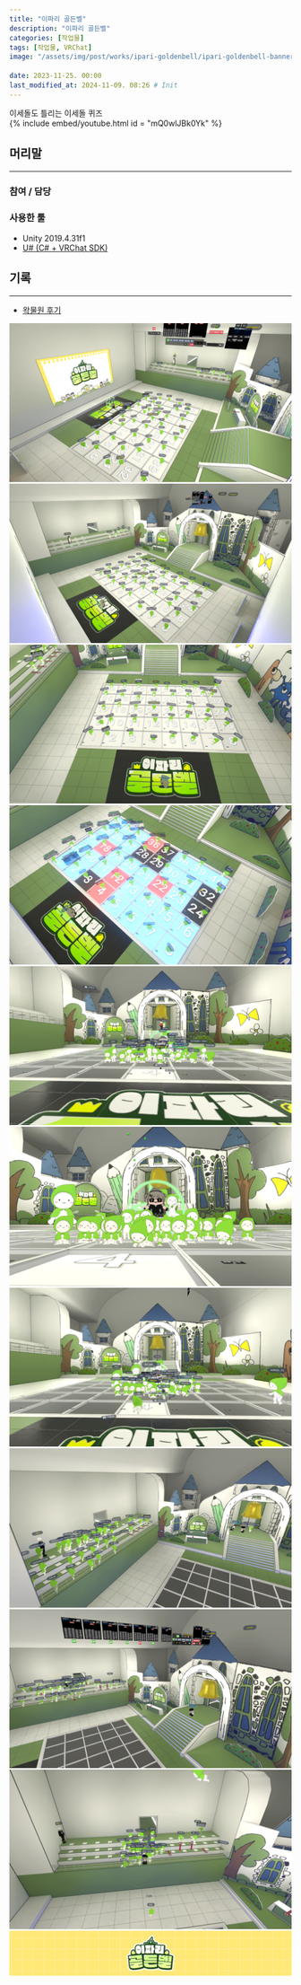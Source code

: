 ```yaml
---
title: "이파리 골든벨"
description: "이파리 골든벨"
categories: [작업물]
tags: [작업물, VRChat]
image: "/assets/img/post/works/ipari-goldenbell/ipari-goldenbell-banner.png"

date: 2023-11-25. 00:00
last_modified_at: 2024-11-09. 08:26 # Init
---
```


이세돌도 틀리는 이세돌 퀴즈  
{% include embed/youtube.html id = "mQ0wlJBk0Yk" %}

## 머리말

---

### 참여 / 담당

### 사용한 툴

- Unity 2019.4.31f1
- [U# (C# + VRChat SDK)](https://udonsharp.docs.vrchat.com/)

## 기록

---

- [왁물원 후기](https://cafe.naver.com/steamindiegame/13792779)

![231117-224028](/assets/img/post/works/ipari-goldenbell/231117-224028.png)
![231117-224359](/assets/img/post/works/ipari-goldenbell/231117-224359.png)
![231117-224559](/assets/img/post/works/ipari-goldenbell/231117-224559.png)
![231117-230036](/assets/img/post/works/ipari-goldenbell/231117-230036.png)
![231117-234306](/assets/img/post/works/ipari-goldenbell/231117-234306.png)
![231117-234321](/assets/img/post/works/ipari-goldenbell/231117-234321.png)
![231117-234342](/assets/img/post/works/ipari-goldenbell/231117-234342.png)
![231125-191855](/assets/img/post/works/ipari-goldenbell/231125-191855.png)
![231125-193329](/assets/img/post/works/ipari-goldenbell/231125-193329.png)
![231125-193449](/assets/img/post/works/ipari-goldenbell/231125-193449.png)
![ipari-goldenbell-banner](/assets/img/post/works/ipari-goldenbell/ipari-goldenbell-banner.png)
